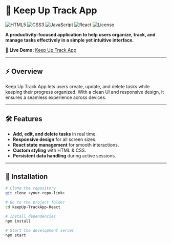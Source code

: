 # 📅 Keep Up Track App

![HTML5](https://img.shields.io/badge/HTML5-E34F26?style=flat&logo=html5&logoColor=fff)
![CSS3](https://img.shields.io/badge/CSS3-1572b6?style=flat&logo=css3&logoColor=fff)
![JavaScript](https://img.shields.io/badge/JavaScript-ES6-f7df1e?style=flat&logo=javascript&logoColor=000)
![React](https://img.shields.io/badge/React-v18.2.0-20232a?style=flat&logo=react&logoColor=61dafb)
![License](https://img.shields.io/badge/License-MIT-green?style=flat)

**A productivity-focused application to help users organize, track, and manage tasks effectively in a simple yet intuitive interface.**

🔗 **Live Demo:** [Keep Up Track App](http://keepuptrack.netlify.app)

---

## ⚡ Overview
Keep Up Track App lets users create, update, and delete tasks while keeping their progress organized. With a clean UI and responsive design, it ensures a seamless experience across devices.

---

## 🛠 Features
- **Add, edit, and delete tasks** in real time.
- **Responsive design** for all screen sizes.
- **React state management** for smooth interactions.
- **Custom styling** with HTML & CSS.
- **Persistent data handling** during active sessions.

---

## 🚀 Installation
```bash
# Clone the repository
git clone <your-repo-link>

# Go to the project folder
cd keepUp-TrackApp-React

# Install dependencies
npm install

# Start the development server
npm start
